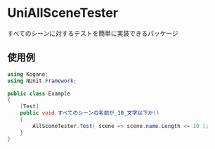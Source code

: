# UniAllSceneTester

すべてのシーンに対するテストを簡単に実装できるパッケージ

## 使用例

```cs
using Kogane;
using NUnit.Framework;

public class Example
{
    [Test]
    public void すべてのシーンの名前が_10_文字以下か()
    {
        AllSceneTester.Test( scene => scene.name.Length <= 10 );
    }
}
```
